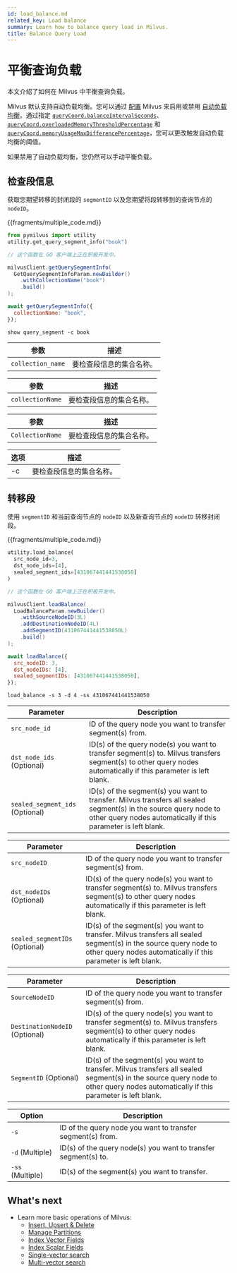 ```yaml
---
id: load_balance.md
related_key: Load balance
summary: Learn how to balance query load in Milvus.
title: Balance Query Load
---
```


# 平衡查询负载

本文介绍了如何在 Milvus 中平衡查询负载。

Milvus 默认支持自动负载均衡。您可以通过 [配置](configure-docker.md) Milvus 来启用或禁用 [自动负载均衡](configure_querycoord.md#queryCoordautoBalance)。通过指定 [`queryCoord.balanceIntervalSeconds`](configure_querycoord.md#queryCoordbalanceIntervalSeconds)、[`queryCoord.overloadedMemoryThresholdPercentage`](configure_querycoord.md#queryCoordoverloadedMemoryThresholdPercentage) 和 [`queryCoord.memoryUsageMaxDifferencePercentage`](configure_querycoord.md#queryCoordmemoryUsageMaxDifferencePercentage)，您可以更改触发自动负载均衡的阈值。

如果禁用了自动负载均衡，您仍然可以手动平衡负载。

## 检查段信息

获取您期望转移的封闭段的 `segmentID` 以及您期望将段转移到的查询节点的 `nodeID`。

{{fragments/multiple_code.md}}

```python
from pymilvus import utility
utility.get_query_segment_info("book")
```

```go
// 这个函数在 GO 客户端上正在积极开发中。
```

```java
milvusClient.getQuerySegmentInfo(
  GetQuerySegmentInfoParam.newBuilder()
    .withCollectionName("book")
    .build()
);
```

```javascript
await getQuerySegmentInfo({
  collectionName: "book",
});
```

```shell
show query_segment -c book
```

<table class="language-python">
	<thead>
	<tr>
		<th>参数</th>
		<th>描述</th>
	</tr>
	</thead>
	<tbody>
	<tr>
		<td><code>collection_name</code></td>
		<td>要检查段信息的集合名称。</td>
	</tr>
	</tbody>
</table>

<table class="language-javascript">
	<thead>
	<tr>
		<th>参数</th>
		<th>描述</th>
	</tr>
	</thead>
	<tbody>
	<tr>
		<td><code>collectionName</code></td>
		<td>要检查段信息的集合名称。</td>
	</tr>
	</tbody>
</table>

<table class="language-java">
	<thead>
	<tr>
		<th>参数</th>
		<th>描述</th>
	</tr>
	</thead>
	<tbody>
	<tr>
		<td><code>CollectionName</code></td>
		<td>要检查段信息的集合名称。</td>
	</tr>
	</tbody>
</table>

<table class="language-shell">
    <thead>
        <tr>
            <th>选项</th>
            <th>描述</th>
        </tr>
    </thead>
    <tbody>
        <tr>
            <td>-c</td>
            <td>要检查段信息的集合名称。</td>
        </tr>
    </tbody>
</table>

## 转移段

使用 `segmentID` 和当前查询节点的 `nodeID` 以及新查询节点的 `nodeID` 转移封闭段。

{{fragments/multiple_code.md}}

```python
utility.load_balance(
  src_node_id=3,
  dst_node_ids=[4],
  sealed_segment_ids=[431067441441538050]
)
```

```go
// 这个函数在 GO 客户端上正在积极开发中。
```

```java
milvusClient.loadBalance(
  LoadBalanceParam.newBuilder()
    .withSourceNodeID(3L)
    .addDestinationNodeID(4L)
    .addSegmentID(431067441441538050L)
    .build()
);
```

```javascript
await loadBalance({
  src_nodeID: 3,
  dst_nodeIDs: [4],
  sealed_segmentIDs: [431067441441538050],
});
```

```shell
load_balance -s 3 -d 4 -ss 431067441441538050
```

<table class="language-python">
	<thead>
	<tr>
		<th>Parameter</th>
		<th>Description</th>
	</tr>
	</thead>
	<tbody>
	<tr>
		<td><code>src_node_id</code></td>
		<td>ID of the query node you want to transfer segment(s) from.</td>
	</tr>
	<tr>
		<td><code>dst_node_ids</code> (Optional)</td>
		<td>ID(s) of the query node(s) you want to transfer segment(s) to. Milvus transfers segment(s) to other query nodes automatically if this parameter is left blank.</td>
	</tr>
	<tr>
		<td><code>sealed_segment_ids</code> (Optional)</td>
		<td>ID(s) of the segment(s) you want to transfer. Milvus transfers all sealed segment(s) in the source query node to other query nodes automatically if this parameter is left blank.</td>
	</tr>
	</tbody>
</table>

<table class="language-javascript">
	<thead>
	<tr>
		<th>Parameter</th>
		<th>Description</th>
	</tr>
	</thead>
	<tbody>
	<tr>
		<td><code>src_nodeID</code></td>
		<td>ID of the query node you want to transfer segment(s) from.</td>
	</tr>
	<tr>
		<td><code>dst_nodeIDs</code> (Optional)</td>
		<td>ID(s) of the query node(s) you want to transfer segment(s) to. Milvus transfers segment(s) to other query nodes automatically if this parameter is left blank.</td>
	</tr>
	<tr>
		<td><code>sealed_segmentIDs</code> (Optional)</td>
		<td>ID(s) of the segment(s) you want to transfer. Milvus transfers all sealed segment(s) in the source query node to other query nodes automatically if this parameter is left blank.</td>
	</tr>
	</tbody>
</table>

<table class="language-java">
	<thead>
	<tr>
		<th>Parameter</th>
		<th>Description</th>
	</tr>
	</thead>
	<tbody>
	<tr>
		<td><code>SourceNodeID</code></td>
		<td>ID of the query node you want to transfer segment(s) from.</td>
	</tr>
	<tr>
		<td><code>DestinationNodeID</code> (Optional)</td>
		<td>ID(s) of the query node(s) you want to transfer segment(s) to. Milvus transfers segment(s) to other query nodes automatically if this parameter is left blank.</td>
	</tr>
	<tr>
		<td><code>SegmentID</code> (Optional)</td>
		<td>ID(s) of the segment(s) you want to transfer. Milvus transfers all sealed segment(s) in the source query node to other query nodes automatically if this parameter is left blank.</td>
	</tr>
	</tbody>
</table>

<table class="language-shell">
	<thead>
	<tr>
		<th>Option</th>
		<th>Description</th>
	</tr>
	</thead>
	<tbody>
	<tr>
		<td><code>-s</code></td>
		<td>ID of the query node you want to transfer segment(s) from.</td>
	</tr>
	<tr>
		<td><code>-d</code> (Multiple)</td>
		<td>ID(s) of the query node(s) you want to transfer segment(s) to.</td>
	</tr>
	<tr>
		<td><code>-ss</code> (Multiple)</td>
		<td>ID(s) of the segment(s) you want to transfer.</td>
	</tr>
	</tbody>
</table>

## What's next

- Learn more basic operations of Milvus:
  - [Insert, Upsert & Delete](insert-update-delete.md)
  - [Manage Partitions](manage-partitions.md)
  - [Index Vector Fields](index-vector-fields.md)
  - [Index Scalar Fields](index-scalar-fields.md)
  - [Single-vector search](single-vector-search.md)
  - [Multi-vector search](multi-vector-search.md)

